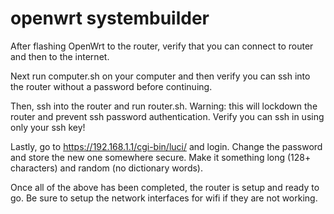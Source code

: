 # openwrt systembuilder

After flashing OpenWrt to the router, verify that you can connect to router and then to the internet.

Next run computer.sh on your computer and then verify you can ssh into the router without a password before continuing.

Then, ssh into the router and run router.sh.
Warning: this will lockdown the router and prevent ssh password authentication.
Verify you can ssh in using only your ssh key!

Lastly, go to https://192.168.1.1/cgi-bin/luci/ and login.
Change the password and store the new one somewhere secure.
Make it something long (128+ characters) and random (no dictionary words).

Once all of the above has been completed, the router is setup and ready to go.
Be sure to setup the network interfaces for wifi if they are not working.
